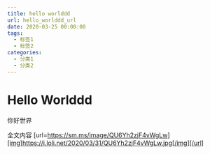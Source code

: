 ```yaml
---
title: hello worlddd
url: hello_worlddd_url
date: 2020-03-25 00:00:00
tags:
  - 标签1
  - 标签2
categories:
  - 分类1
  - 分类2
---
```


# Hello Worlddd
你好世界

<!-- more -->

全文内容
[url=https://sm.ms/image/QU6Yh2zjF4vWgLw][img]https://i.loli.net/2020/03/31/QU6Yh2zjF4vWgLw.jpg[/img][/url]
